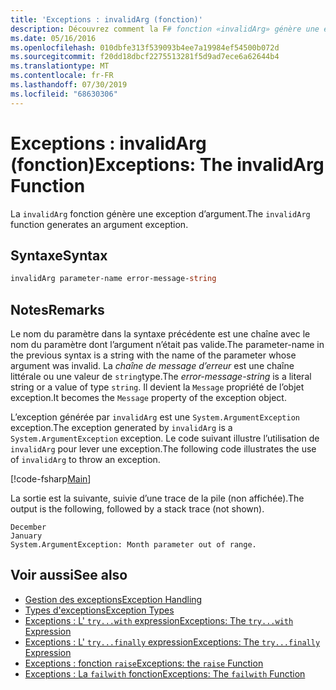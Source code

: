 ```yaml
---
title: 'Exceptions : invalidArg (fonction)'
description: Découvrez comment la F# fonction «invalidArg» génère une exception d’argument.
ms.date: 05/16/2016
ms.openlocfilehash: 010dbfe313f539093b4ee7a19984ef54500b072d
ms.sourcegitcommit: f20dd18dbcf2275513281f5d9ad7ece6a62644b4
ms.translationtype: MT
ms.contentlocale: fr-FR
ms.lasthandoff: 07/30/2019
ms.locfileid: "68630306"
---
```

# <a name="exceptions-the-invalidarg-function"></a><span data-ttu-id="1e32b-103">Exceptions : invalidArg (fonction)</span><span class="sxs-lookup"><span data-stu-id="1e32b-103">Exceptions: The invalidArg Function</span></span>

<span data-ttu-id="1e32b-104">La `invalidArg` fonction génère une exception d’argument.</span><span class="sxs-lookup"><span data-stu-id="1e32b-104">The `invalidArg` function generates an argument exception.</span></span>

## <a name="syntax"></a><span data-ttu-id="1e32b-105">Syntaxe</span><span class="sxs-lookup"><span data-stu-id="1e32b-105">Syntax</span></span>

```fsharp
invalidArg parameter-name error-message-string
```

## <a name="remarks"></a><span data-ttu-id="1e32b-106">Notes</span><span class="sxs-lookup"><span data-stu-id="1e32b-106">Remarks</span></span>

<span data-ttu-id="1e32b-107">Le nom du paramètre dans la syntaxe précédente est une chaîne avec le nom du paramètre dont l’argument n’était pas valide.</span><span class="sxs-lookup"><span data-stu-id="1e32b-107">The parameter-name in the previous syntax is a string with the name of the parameter whose argument was invalid.</span></span> <span data-ttu-id="1e32b-108">La *chaîne de message d’erreur* est une chaîne littérale ou une valeur de `string`type.</span><span class="sxs-lookup"><span data-stu-id="1e32b-108">The *error-message-string* is a literal string or a value of type `string`.</span></span> <span data-ttu-id="1e32b-109">Il devient la `Message` propriété de l’objet exception.</span><span class="sxs-lookup"><span data-stu-id="1e32b-109">It becomes the `Message` property of the exception object.</span></span>

<span data-ttu-id="1e32b-110">L’exception générée par `invalidArg` est une `System.ArgumentException` exception.</span><span class="sxs-lookup"><span data-stu-id="1e32b-110">The exception generated by `invalidArg` is a `System.ArgumentException` exception.</span></span> <span data-ttu-id="1e32b-111">Le code suivant illustre l’utilisation de `invalidArg` pour lever une exception.</span><span class="sxs-lookup"><span data-stu-id="1e32b-111">The following code illustrates the use of `invalidArg` to throw an exception.</span></span>

[!code-fsharp[Main](~/samples/snippets/fsharp/lang-ref-2/snippet6101.fs)]

<span data-ttu-id="1e32b-112">La sortie est la suivante, suivie d’une trace de la pile (non affichée).</span><span class="sxs-lookup"><span data-stu-id="1e32b-112">The output is the following, followed by a stack trace (not shown).</span></span>

```
December
January
System.ArgumentException: Month parameter out of range.
```

## <a name="see-also"></a><span data-ttu-id="1e32b-113">Voir aussi</span><span class="sxs-lookup"><span data-stu-id="1e32b-113">See also</span></span>

- [<span data-ttu-id="1e32b-114">Gestion des exceptions</span><span class="sxs-lookup"><span data-stu-id="1e32b-114">Exception Handling</span></span>](index.md)
- [<span data-ttu-id="1e32b-115">Types d'exceptions</span><span class="sxs-lookup"><span data-stu-id="1e32b-115">Exception Types</span></span>](exception-types.md)
- [<span data-ttu-id="1e32b-116">Exceptions : L' `try...with` expression</span><span class="sxs-lookup"><span data-stu-id="1e32b-116">Exceptions: The `try...with` Expression</span></span>](the-try-with-expression.md)
- [<span data-ttu-id="1e32b-117">Exceptions : L' `try...finally` expression</span><span class="sxs-lookup"><span data-stu-id="1e32b-117">Exceptions: The `try...finally` Expression</span></span>](the-try-finally-expression.md)
- [<span data-ttu-id="1e32b-118">Exceptions : fonction `raise`</span><span class="sxs-lookup"><span data-stu-id="1e32b-118">Exceptions: the `raise` Function</span></span>](the-raise-function.md)
- [<span data-ttu-id="1e32b-119">Exceptions : La `failwith` fonction</span><span class="sxs-lookup"><span data-stu-id="1e32b-119">Exceptions: The `failwith` Function</span></span>](the-failwith-function.md)

